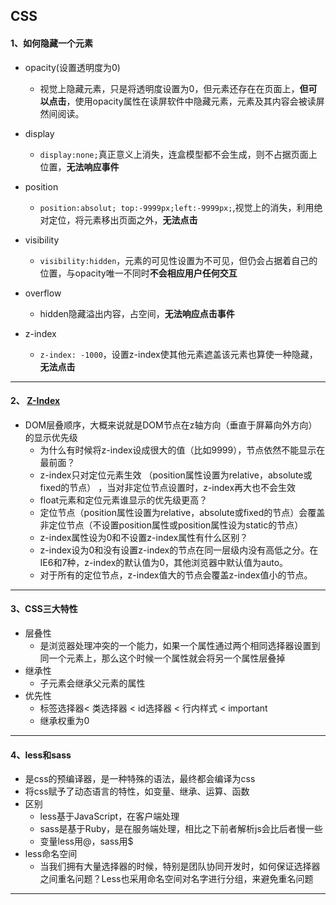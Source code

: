 ## CSS

#### 1、如何隐藏一个元素

- opacity(设置透明度为0)
  - 视觉上隐藏元素，只是将透明度设置为0，但元素还存在在页面上，**但可以点击**，使用opacity属性在读屏软件中隐藏元素，元素及其内容会被读屏然间阅读。
- display
  - ``display:none;``真正意义上消失，连盒模型都不会生成，则不占据页面上位置，**无法响应事件**
- position

  - ```position:absolut; top:-9999px;left:-9999px;```,视觉上的消失，利用绝对定位，将元素移出页面之外，**无法点击**
- visibility

  - ```visibility:hidden```，元素的可见性设置为不可见，但仍会占据着自己的位置，与opacity唯一不同时**不会相应用户任何交互**
- overflow

  - hidden隐藏溢出内容，占空间，**无法响应点击事件**
- z-index
  - ```z-index: -1000```，设置z-index使其他元素遮盖该元素也算使一种隐藏，**无法点击**

---

#### 2、 [Z-Index]( https://segmentfault.com/a/1190000014382426 )

- DOM层叠顺序，大概来说就是DOM节点在z轴方向（垂直于屏幕向外方向）的显示优先级
  -  为什么有时候将z-index设成很大的值（比如9999），节点依然不能显示在最前面？ 
    - z-index只对定位元素生效 （position属性设置为relative，absolute或fixed的节点） ，当对非定位节点设置时，z-index再大也不会生效
  -  float元素和定位元素谁显示的优先级更高？ 
    -  定位节点（position属性设置为relative，absolute或fixed的节点）会覆盖非定位节点（不设置position属性或position属性设为static的节点） 
  -  z-index属性设为0和不设置z-index属性有什么区别？ 
    -  z-index设为0和没有设置z-index的节点在同一层级内没有高低之分。在IE6和7种，z-index的默认值为0，其他浏览器中默认值为auto。 
    -  对于所有的定位节点，z-index值大的节点会覆盖z-index值小的节点。 

---



#### 3、CSS三大特性

- 层叠性
  - 是浏览器处理冲突的一个能力，如果一个属性通过两个相同选择器设置到同一个元素上，那么这个时候一个属性就会将另一个属性层叠掉
- 继承性
  - 子元素会继承父元素的属性
- 优先性
  - 标签选择器< 类选择器 < id选择器 < 行内样式 < important
  - 继承权重为0

---



#### 4、less和sass

- 是css的预编译器，是一种特殊的语法，最终都会编译为css
- 将css赋予了动态语言的特性，如变量、继承、运算、函数
- 区别
  - less基于JavaScript，在客户端处理
  - sass是基于Ruby，是在服务端处理，相比之下前者解析js会比后者慢一些
  - 变量less用@，sass用$
- less命名空间
  - 当我们拥有大量选择器的时候，特别是团队协同开发时，如何保证选择器之间重名问题？Less也采用命名空间对名字进行分组，来避免重名问题

----



